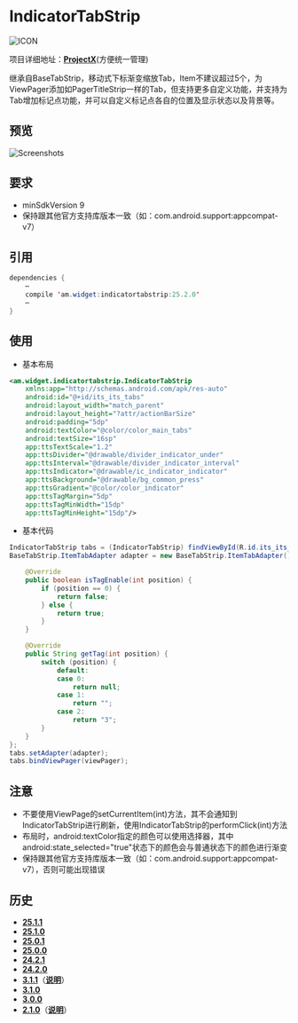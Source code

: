 # IndicatorTabStrip
![ICON](https://raw.githubusercontent.com/AlexMofer/ProjectX/master/indicatortabstrip/icon.png)

项目详细地址：[**ProjectX**](https://github.com/AlexMofer/ProjectX/tree/master/indicatortabstrip)(方便统一管理)

继承自BaseTabStrip，移动式下标渐变缩放Tab，Item不建议超过5个，为ViewPager添加如PagerTitleStrip一样的Tab，但支持更多自定义功能，并支持为Tab增加标记点功能，并可以自定义标记点各自的位置及显示状态以及背景等。
## 预览
![Screenshots](https://raw.githubusercontent.com/AlexMofer/ProjectX/master/indicatortabstrip/screenshots.gif)
## 要求
- minSdkVersion 9
- 保持跟其他官方支持库版本一致（如：com.android.support:appcompat-v7）

## 引用
```java
dependencies {
    ⋯
    compile 'am.widget:indicatortabstrip:25.2.0'
    ⋯
}
```
## 使用
- 基本布局
```xml
<am.widget.indicatortabstrip.IndicatorTabStrip
    xmlns:app="http://schemas.android.com/apk/res-auto"
    android:id="@+id/its_its_tabs"
    android:layout_width="match_parent"
    android:layout_height="?attr/actionBarSize"
    android:padding="5dp"
    android:textColor="@color/color_main_tabs"
    android:textSize="16sp"
    app:ttsTextScale="1.2"
    app:ttsDivider="@drawable/divider_indicator_under"
    app:ttsInterval="@drawable/divider_indicator_interval"
    app:ttsIndicator="@drawable/ic_indicator_indicator"
    app:ttsBackground="@drawable/bg_common_press"
    app:ttsGradient="@color/color_indicator"
    app:ttsTagMargin="5dp"
    app:ttsTagMinWidth="15dp"
    app:ttsTagMinHeight="15dp"/>
```
- 基本代码
```java
IndicatorTabStrip tabs = (IndicatorTabStrip) findViewById(R.id.its_its_tabs);
BaseTabStrip.ItemTabAdapter adapter = new BaseTabStrip.ItemTabAdapter() {

    @Override
    public boolean isTagEnable(int position) {
        if (position == 0) {
            return false;
        } else {
            return true;
        }
    }

    @Override
    public String getTag(int position) {
        switch (position) {
            default:
            case 0:
                return null;
            case 1:
                return "";
            case 2:
                return "3";
        }
    }
};
tabs.setAdapter(adapter);
tabs.bindViewPager(viewPager);
```
## 注意
- 不要使用ViewPage的setCurrentItem(int)方法，其不会通知到IndicatorTabStrip进行刷新，使用IndicatorTabStrip的performClick(int)方法
- 布局时，android:textColor指定的颜色可以使用选择器，其中android:state_selected="true"状态下的颜色会与普通状态下的颜色进行渐变
- 保持跟其他官方支持库版本一致（如：com.android.support:appcompat-v7），否则可能出现错误

## 历史
- [**25.1.1**](https://bintray.com/alexmofer/maven/IndicatorTabStrip/25.1.1)
- [**25.1.0**](https://bintray.com/alexmofer/maven/IndicatorTabStrip/25.1.0)
- [**25.0.1**](https://bintray.com/alexmofer/maven/IndicatorTabStrip/25.0.1)
- [**25.0.0**](https://bintray.com/alexmofer/maven/IndicatorTabStrip/25.0.0)
- [**24.2.1**](https://bintray.com/alexmofer/maven/IndicatorTabStrip/24.2.1)
- [**24.2.0**](https://bintray.com/alexmofer/maven/IndicatorTabStrip/24.2.0)
- [**3.1.1**](https://bintray.com/alexmofer/maven/IndicatorTabStrip/3.1.1)（[**说明**](https://github.com/AlexMofer/ProjectX/tree/master/indicatortabstrip/history/3.1.1)）
- [**3.1.0**](https://bintray.com/alexmofer/maven/IndicatorTabStrip/3.1.0)
- [**3.0.0**](https://bintray.com/alexmofer/maven/IndicatorTabStrip/3.0.0)
- [**2.1.0**](https://bintray.com/alexmofer/maven/IndicatorTabStrip/2.1.0)（[**说明**](https://github.com/AlexMofer/ProjectX/tree/master/indicatortabstrip/history/2.1.0)）

